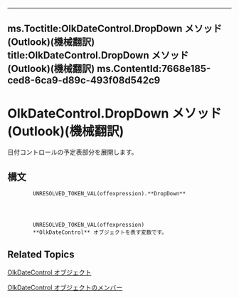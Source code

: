 

---
ms.Toctitle:OlkDateControl.DropDown メソッド (Outlook)(機械翻訳)
title:OlkDateControl.DropDown メソッド (Outlook)(機械翻訳)
ms.ContentId:7668e185-ced8-6ca9-d89c-493f08d542c9
---
# OlkDateControl.DropDown メソッド (Outlook)(機械翻訳)




日付コントロールの予定表部分を展開します。

## 構文

            UNRESOLVED_TOKEN_VAL(offexpression).**DropDown**




            UNRESOLVED_TOKEN_VAL(offexpression)
            **OlkDateControl** オブジェクトを表す変数です。



## Related Topics

[OlkDateControl オブジェクト](bd0c6bbe-c348-c748-41fe-0cf7ecebcc1e.md)

[OlkDateControl オブジェクトのメンバー](6bc09aee-2f4e-5042-a653-52c0c09068c5.md)




